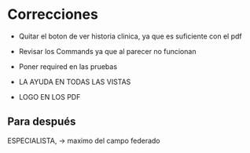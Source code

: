 # Correcciones

- Quitar el boton de ver historia clinica, ya que es suficiente con el pdf

- Revisar los Commands ya que al parecer no funcionan

- Poner required en las pruebas

- LA AYUDA EN TODAS LAS VISTAS

- LOGO EN LOS PDF

## Para después

ESPECIALISTA, -> maximo del campo federado
